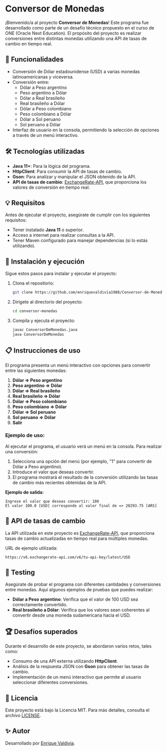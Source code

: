 
# Conversor de Monedas

¡Bienvenido/a al proyecto **Conversor de Monedas**! Este programa fue desarrollado como parte de un desafío técnico propuesto en el curso de ONE (Oracle Next Education). El propósito del proyecto es realizar conversiones entre distintas monedas utilizando una API de tasas de cambio en tiempo real.

## 🚀 Funcionalidades

- Conversión de Dólar estadounidense (USD) a varias monedas latinoamericanas y viceversa.
- Conversión entre:
    - Dólar a Peso argentino
    - Peso argentino a Dólar
    - Dólar a Real brasileño
    - Real brasileño a Dólar
    - Dólar a Peso colombiano
    - Peso colombiano a Dólar
    - Dólar a Sol peruano
    - Sol peruano a Dólar
- Interfaz de usuario en la consola, permitiendo la selección de opciones a través de un menú interactivo.

## 🛠️ Tecnologías utilizadas

- **Java 11+**: Para la lógica del programa.
- **HttpClient**: Para consumir la API de tasas de cambio.
- **Gson**: Para analizar y manipular el JSON obtenido de la API.
- **API de tasas de cambio**: [ExchangeRate-API](https://www.exchangerate-api.com/), que proporciona los valores de conversión en tiempo real.

## 💡 Requisitos

Antes de ejecutar el proyecto, asegúrate de cumplir con los siguientes requisitos:

- Tener instalado **Java 11** o superior.
- Acceso a internet para realizar consultas a la API.
- Tener Maven configurado para manejar dependencias (si lo estás utilizando).

## 🚀 Instalación y ejecución

Sigue estos pasos para instalar y ejecutar el proyecto:

1. Clona el repositorio:
   ```bash
   git clone https://github.com/enriquevaldivia1988/Conversor-de-Monedas-.git
   ```
2. Dirígete al directorio del proyecto:
   ```bash
   cd conversor-monedas
   ```
3. Compila y ejecuta el proyecto:
   ```bash
   javac ConversorDeMonedas.java
   java ConversorDeMonedas
   ```

## 📋 Instrucciones de uso

El programa presenta un menú interactivo con opciones para convertir entre las siguientes monedas:

1. **Dólar => Peso argentino**
2. **Peso argentino => Dólar**
3. **Dólar => Real brasileño**
4. **Real brasileño => Dólar**
5. **Dólar => Peso colombiano**
6. **Peso colombiano => Dólar**
7. **Dólar => Sol peruano**
8. **Sol peruano => Dólar**
9. **Salir**

### Ejemplo de uso:

Al ejecutar el programa, el usuario verá un menú en la consola. Para realizar una conversión:

1. Selecciona una opción del menú (por ejemplo, "1" para convertir de Dólar a Peso argentino).
2. Introduce el valor que deseas convertir.
3. El programa mostrará el resultado de la conversión utilizando las tasas de cambio más recientes obtenidas de la API.

**Ejemplo de salida:**

```plaintext
Ingrese el valor que deseas convertir: 100
El valor 100.0 [USD] corresponde al valor final de => 20293.75 [ARS]
```

## 🧩 API de tasas de cambio

La API utilizada en este proyecto es [ExchangeRate-API](https://www.exchangerate-api.com/), que proporciona tasas de cambio actualizadas en tiempo real para múltiples monedas.

URL de ejemplo utilizada:
```plaintext
https://v6.exchangerate-api.com/v6/tu-api-key/latest/USD
```

## 🤖 Testing

Asegúrate de probar el programa con diferentes cantidades y conversiones entre monedas. Aquí algunos ejemplos de pruebas que puedes realizar:

- **Dólar a Peso argentino**: Verifica que el valor de 100 USD sea correctamente convertido.
- **Real brasileño a Dólar**: Verifica que los valores sean coherentes al convertir desde una moneda sudamericana hacia el USD.

## 🏆 Desafíos superados

Durante el desarrollo de este proyecto, se abordaron varios retos, tales como:

- Consumo de una API externa utilizando **HttpClient**.
- Análisis de la respuesta JSON con **Gson** para obtener las tasas de cambio.
- Implementación de un menú interactivo que permite al usuario seleccionar diferentes conversiones.

## 📄 Licencia

Este proyecto está bajo la Licencia MIT. Para más detalles, consulta el archivo [LICENSE](LICENSE).

## ✨ Autor

Desarrollado por [Enrique Valdivia](https://github.com/enriquevaldivia1988).
